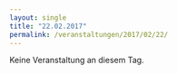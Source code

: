 ```yaml
---
layout: single
title: "22.02.2017"
permalink: /veranstaltungen/2017/02/22/
---
```


Keine Veranstaltung an diesem Tag.
